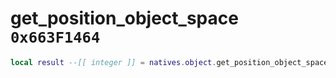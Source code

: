 # get_position_object_space `0x663F1464`

```lua
local result --[[ integer ]] = natives.object.get_position_object_space(_unk0 --[[ integer ]], _unk1 --[[ integer ]], _unk2 --[[ integer ]], _unk3 --[[ integer ]], _unk4 --[[ integer ]])
```